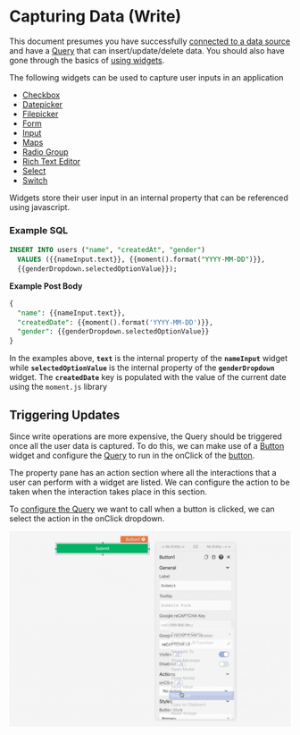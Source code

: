 # Capturing Data (Write)

This document presumes you have successfully [connected to a data source](../../connecting-to-data-sources/) and have a [Query](broken-reference/) that can insert/update/delete data. You should also have gone through the basics of [using widgets](../displaying-data-read/#widgets).

The following widgets can be used to capture user inputs in an application

* [Checkbox](../../../reference/widgets/checkbox.md)
* [Datepicker](../../../reference/widgets/datepicker.md)
* [Filepicker](../../../reference/widgets/filepicker.md)
* [Form](../../../reference/widgets/form.md)
* [Input](../../../reference/widgets/input.md)
* [Maps](../../../reference/widgets/maps.md)
* [Radio Group](../../../reference/widgets/radio-group.md)
* [Rich Text Editor](../../../reference/widgets/rich-text-editor.md)
* [Select](../../../reference/widgets/dropdown-1.md)
* [Switch](../../../reference/widgets/switch.md)

Widgets store their user input in an internal property that can be referenced using javascript.

### Example SQL

```sql
INSERT INTO users ("name", "createdAt", "gender")
  VALUES ({{nameInput.text}}, {{moment().format("YYYY-MM-DD")}}, 
  {{genderDropdown.selectedOptionValue}});
```

**Example Post Body**

```sql
{
  "name": {{nameInput.text}},
  "createdDate": {{moment().format('YYYY-MM-DD')}},
  "gender": {{genderDropdown.selectedOptionValue}}
}
```

In the examples above, **`text`** is the internal property of the **`nameInput`** widget while **`selectedOptionValue`** is the internal property of the **`genderDropdown`** widget. The **`createdDate`** key is populated with the value of the current date using the `moment.js` library

## Triggering Updates

Since write operations are more expensive, the Query should be triggered once all the user data is captured. To do this, we can make use of a [Button](../../../reference/widgets/button/) widget and configure the [Query](../querying-a-database/) to run in the onClick of the [button](../../../reference/widgets/button/).

The property pane has an action section where all the interactions that a user can perform with a widget are listed. We can configure the action to be taken when the interaction takes place in this section.

To [configure the Query](../querying-a-database/) we want to call when a button is clicked, we can select the action in the onClick dropdown.

![](<../../../.gitbook/assets/button-onclick (2) (4) (1) (1) (1) (1) (1) (1) (1) (1) (1) (1) (1) (3) (5) (1) (1) (1) (2) (1) (1) (1) (1) (6).gif>)
